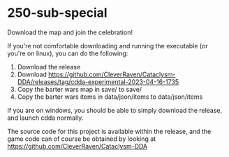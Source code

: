 # 250-sub-special

Download the map and join the celebration!

If you're not comfortable downloading and running the executable (or you're on linux), you can do the following:
1) Download the release
2) Download https://github.com/CleverRaven/Cataclysm-DDA/releases/tag/cdda-experimental-2023-04-16-1735
3) Copy the barter wars map in save/ to save/
4) Copy the barter wars items in data/json/items to data/json/items

If you are on windows, you should be able to simply download the release, and launch cdda normally.

The source code for this project is available within the release, and the game code can of course be obtained by looking at https://github.com/CleverRaven/Cataclysm-DDA
